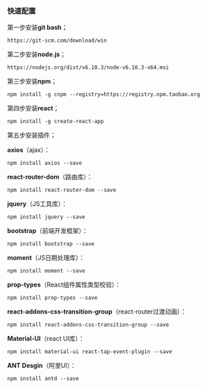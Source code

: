 ### 快速配置

第一步安装**git bash**；

```
https://git-scm.com/download/win  
```

第二步安装**node.js**；

```
https://nodejs.org/dist/v6.10.3/node-v6.10.3-x64.msi  
```

第三步安装**npm**；

```	
npm install -g cnpm --registry=https://registry.npm.taobao.org
```

第四步安装**react**；

```
npm install -g create-react-app
```

第五步安装插件；

**axios**（ajax）：

```
npm install axios --save  
```

**react-router-dom**（路由库）：

```
npm install react-router-dom --save  
```

**jquery**（JS工具库）：

```
npm install jquery --save  
```

**bootstrap**（前端开发框架）：

```
npm install bootstrap --save  
```

**moment**（JS日期处理库）：

```
npm install moment --save  
```

**prop-types**（React组件属性类型校验）：

```
npm install prop-types --save  
```

**react-addons-css-transition-group**（react-router过渡动画）：

```
npm install react-addons-css-transition-group --save
```

**Material-UI**（react UI库）：

```
npm install material-ui react-tap-event-plugin --save
```

**ANT Desgin**（阿里UI）：

```
npm install antd --save
```